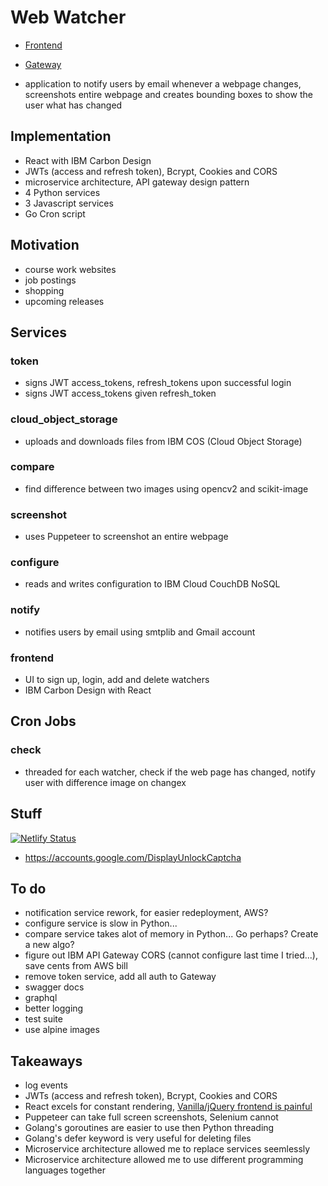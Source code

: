 # Web Watcher

- [Frontend](https://webwatcher.netlify.app/)
- [Gateway](https://bwaexdxnvc.execute-api.us-east-2.amazonaws.com/prod/login)

- application to notify users by email whenever a webpage changes, screenshots entire webpage and creates bounding boxes to show the user what has changed

## Implementation

- React with IBM Carbon Design
- JWTs (access and refresh token), Bcrypt, Cookies and CORS
- microservice architecture, API gateway design pattern
- 4 Python services
- 3 Javascript services
- Go Cron script

## Motivation

- course work websites
- job postings
- shopping
- upcoming releases

## Services

### token

- signs JWT access_tokens, refresh_tokens upon successful login
- signs JWT access_tokens given refresh_token

### cloud_object_storage

- uploads and downloads files from IBM COS (Cloud Object Storage)

### compare

- find difference between two images using opencv2 and scikit-image

### screenshot

- uses Puppeteer to screenshot an entire webpage

### configure

- reads and writes configuration to IBM Cloud CouchDB NoSQL

### notify

- notifies users by email using smtplib and Gmail account

### frontend

- UI to sign up, login, add and delete watchers
- IBM Carbon Design with React

## Cron Jobs

### check

- threaded for each watcher, check if the web page has changed, notify user with difference image on changex

## Stuff

[![Netlify Status](https://api.netlify.com/api/v1/badges/9936cb1c-5bed-4ffa-add4-df35970548a7/deploy-status)](https://app.netlify.com/sites/webwatcher/deploys)

- https://accounts.google.com/DisplayUnlockCaptcha

## To do

- notification service rework, for easier redeployment, AWS?
- configure service is slow in Python...
- compare service takes alot of memory in Python... Go perhaps? Create a new algo?
- figure out IBM API Gateway CORS (cannot configure last time I tried...), save cents from AWS bill
- remove token service, add all auth to Gateway
- swagger docs
- graphql
- better logging
- test suite
- use alpine images

## Takeaways

- log events
- JWTs (access and refresh token), Bcrypt, Cookies and CORS
- React excels for constant rendering, [Vanilla/jQuery frontend is painful](https://github.com/felixjchen/web-watcher/issues/8)
- Puppeteer can take full screen screenshots, Selenium cannot
- Golang's goroutines are easier to use then Python threading
- Golang's defer keyword is very useful for deleting files
- Microservice architecture allowed me to replace services seemlessly
- Microservice architecture allowed me to use different programming languages together
